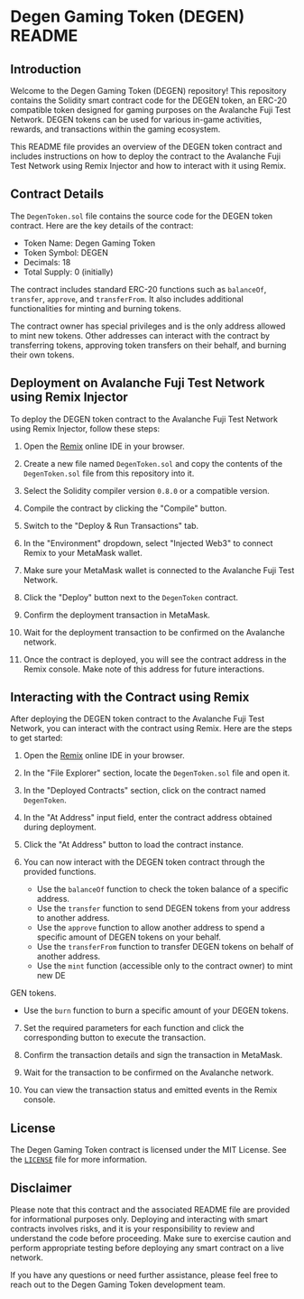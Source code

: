 # Degen Gaming Token (DEGEN) README

## Introduction

Welcome to the Degen Gaming Token (DEGEN) repository! This repository contains the Solidity smart contract code for the DEGEN token, an ERC-20 compatible token designed for gaming purposes on the Avalanche Fuji Test Network. DEGEN tokens can be used for various in-game activities, rewards, and transactions within the gaming ecosystem.

This README file provides an overview of the DEGEN token contract and includes instructions on how to deploy the contract to the Avalanche Fuji Test Network using Remix Injector and how to interact with it using Remix.

## Contract Details

The `DegenToken.sol` file contains the source code for the DEGEN token contract. Here are the key details of the contract:

- Token Name: Degen Gaming Token
- Token Symbol: DEGEN
- Decimals: 18
- Total Supply: 0 (initially)

The contract includes standard ERC-20 functions such as `balanceOf`, `transfer`, `approve`, and `transferFrom`. It also includes additional functionalities for minting and burning tokens.

The contract owner has special privileges and is the only address allowed to mint new tokens. Other addresses can interact with the contract by transferring tokens, approving token transfers on their behalf, and burning their own tokens.

## Deployment on Avalanche Fuji Test Network using Remix Injector

To deploy the DEGEN token contract to the Avalanche Fuji Test Network using Remix Injector, follow these steps:

1. Open the [Remix](https://remix.ethereum.org/) online IDE in your browser.

2. Create a new file named `DegenToken.sol` and copy the contents of the `DegenToken.sol` file from this repository into it.

3. Select the Solidity compiler version `0.8.0` or a compatible version.

4. Compile the contract by clicking the "Compile" button.

5. Switch to the "Deploy & Run Transactions" tab.

6. In the "Environment" dropdown, select "Injected Web3" to connect Remix to your MetaMask wallet.

7. Make sure your MetaMask wallet is connected to the Avalanche Fuji Test Network.

8. Click the "Deploy" button next to the `DegenToken` contract.

9. Confirm the deployment transaction in MetaMask.

10. Wait for the deployment transaction to be confirmed on the Avalanche network.

11. Once the contract is deployed, you will see the contract address in the Remix console. Make note of this address for future interactions.

## Interacting with the Contract using Remix

After deploying the DEGEN token contract to the Avalanche Fuji Test Network, you can interact with the contract using Remix. Here are the steps to get started:

1. Open the [Remix](https://remix.ethereum.org/) online IDE in your browser.

2. In the "File Explorer" section, locate the `DegenToken.sol` file and open it.

3. In the "Deployed Contracts" section, click on the contract named `DegenToken`.

4. In the "At Address" input field, enter the contract address obtained during deployment.

5. Click the "At Address" button to load the contract instance.

6. You can now interact with the DEGEN token contract through the provided functions.

   - Use the `balanceOf` function to check the token balance of a specific address.
   - Use the `transfer` function to send DEGEN tokens from your address to another address.
   - Use the `approve` function to allow another address to spend a specific amount of DEGEN tokens on your behalf.
   - Use the `transferFrom` function to transfer DEGEN tokens on behalf of another address.
   - Use the `mint` function (accessible only to the contract owner) to mint new DE

GEN tokens.
   - Use the `burn` function to burn a specific amount of your DEGEN tokens.

7. Set the required parameters for each function and click the corresponding button to execute the transaction.

8. Confirm the transaction details and sign the transaction in MetaMask.

9. Wait for the transaction to be confirmed on the Avalanche network.

10. You can view the transaction status and emitted events in the Remix console.

## License

The Degen Gaming Token contract is licensed under the MIT License. See the [`LICENSE`](LICENSE) file for more information.

## Disclaimer

Please note that this contract and the associated README file are provided for informational purposes only. Deploying and interacting with smart contracts involves risks, and it is your responsibility to review and understand the code before proceeding. Make sure to exercise caution and perform appropriate testing before deploying any smart contract on a live network.

If you have any questions or need further assistance, please feel free to reach out to the Degen Gaming Token development team.

